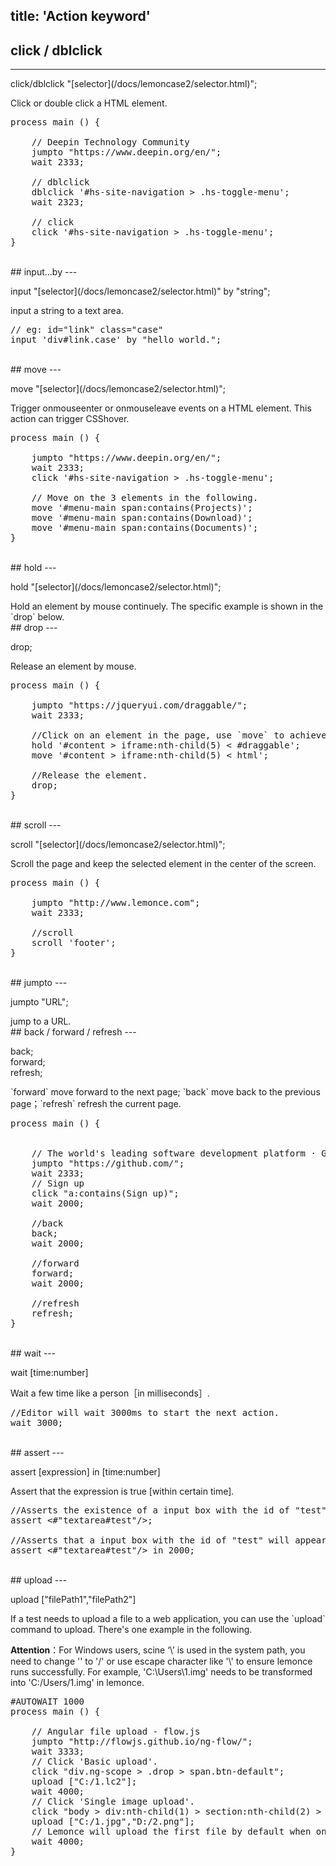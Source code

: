 title: 'Action keyword'
---

## click / dblclick
---
<p class="alert alert-warning">click/dblclick "[selector](/docs/lemoncase2/selector.html)";</p>
Click or double click a HTML element.

<pre class='sublemon'>
process main () {
    
    // Deepin Technology Community
	jumpto "https://www.deepin.org/en/";
	wait 2333;

	// dblclick
	dblclick '#hs-site-navigation > .hs-toggle-menu';
	wait 2323;
	
	// click
	click '#hs-site-navigation > .hs-toggle-menu';
}</pre>

<br/>
## input...by
---
<p class="alert alert-warning">input "[selector](/docs/lemoncase2/selector.html)" by "string";</p>
input a string to a text area.

<pre class='sublemon'>
// eg: id="link" class="case" 
input 'div#link.case' by "hello world.";</pre>

<br/>
## move 
---
<p class="alert alert-warning">move "[selector](/docs/lemoncase2/selector.html)";</p>
Trigger onmouseenter or onmouseleave events on a HTML element. This action can trigger CSShover.

<pre class='sublemon'>
process main () {
    
	jumpto "https://www.deepin.org/en/";
	wait 2333;
	click '#hs-site-navigation > .hs-toggle-menu';
	
	// Move on the 3 elements in the following.
	move '#menu-main span:contains(Projects)';
	move '#menu-main span:contains(Download)';
	move '#menu-main span:contains(Documents)';
}</pre>

<br/>
## hold
---
<p class="alert alert-warning">hold "[selector](/docs/lemoncase2/selector.html)";</p>
Hold an element by mouse continuely. The specific example is shown in the `drop` below.

<br/>
## drop
---
<p class="alert alert-warning">drop;</p>
Release an element by mouse.

<pre class="sublemon">
process main () {

	jumpto "https://jqueryui.com/draggable/";
	wait 2333;
	
	//Click on an element in the page, use `move` to achieve drag and pointer movement.
    hold '#content > iframe:nth-child(5) < #draggable';
    move '#content > iframe:nth-child(5) < html';
    
    //Release the element.
    drop;
}</pre>

<br/>
## scroll
---
<p class="alert alert-warning">scroll "[selector](/docs/lemoncase2/selector.html)";</p>
Scroll the page and keep the selected element in the center of the screen.

<pre class="sublemon">
process main () {
  
	jumpto "http://www.lemonce.com";
	wait 2333;
	
	//scroll
	scroll 'footer';
}</pre>

<br/>
## jumpto
---
<p class="alert alert-warning">jumpto "URL";</p>
jump to a URL.

<br/>
## back / forward / refresh
---
<p class="alert alert-warning">back;<br/>forward;<br/>refresh;</p>
`forward` move forward to the next page; `back` move back to the previous page；`refresh` refresh the current page.

<pre class='sublemon'>
process main () {

	
	// The world's leading software development platform · GitHub
	jumpto "https://github.com/";
	wait 2333;
	// Sign up
	click "a:contains(Sign up)";
	wait 2000;
	
	//back
	back;
	wait 2000;
	
	//forward
	forward;
	wait 2000;

    //refresh
	refresh;
}</pre>

<br/>
## wait
---
<p class="alert alert-warning">wait [time:number]</p>
Wait a few time like a person［in milliseconds］.

<pre class='sublemon'>
//Editor will wait 3000ms to start the next action.
wait 3000;</pre>

<br/>
## assert
---
<p class="alert alert-warning">assert [expression] in [time:number]</p>
Assert that the expression is true [within certain time].

<pre class='sublemon'>
//Asserts the existence of a input box with the id of "test".
assert <#"textarea#test"/>;

//Asserts that a input box with the id of "test" will appear in 2 seconds.
assert <#"textarea#test"/> in 2000;</pre>

<br/>
## upload
---
<p class="alert alert-warning">upload ["filePath1","filePath2"]</p>
If a test needs to upload a file to a web application, you can use the `upload` command to upload. There's one example in the following.

**Attention**：For Windows users, scine ‘\’ is used in the system path, you need to change '\' to '/' or use escape character like '\\\' to ensure lemonce runs successfully. For example, 'C:\Users\1.img' needs to be transformed into 'C:/Users/1.img' in lemonce.
<pre class='sublemon'>
#AUTOWAIT 1000
process main () {

	// Angular file upload - flow.js
	jumpto "http://flowjs.github.io/ng-flow/";
	wait 3333;
	// Click 'Basic upload'.
	click "div.ng-scope > .drop > span.btn-default";
	upload ["C:/1.lc2"];
	wait 4000;
	// Click 'Single image upload'.
	click "body > div:nth-child(1) > section:nth-child(2) > div:nth-child(10) > div:nth-child(4) > span:nth-child(1)";
    upload ["C:/1.jpg","D:/2.png"];
	// Lemonce will upload the first file by default when only one file is supported.
    wait 4000;
}</pre>